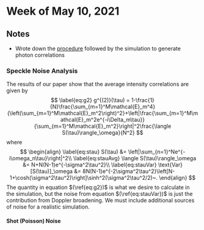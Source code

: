 # Week of May 10, 2021

## Notes

- Wrote down the [procedure](simulation_procedure.md) followed by the simulation to generate photon correlations

### Speckle Noise Analysis
The results of our paper show that the average intensity correlations are given by 
$$
\label{eq:g2}
g^{(2)}(\tau) = 1-\frac{1}{N}\frac{\sum_{m=1}^M\mathcal{E}_m^4}{\left(\sum_{m=1}^M\mathcal{E}_m^2\right)^2}+\left|\frac{\sum_{m=1}^M\mathcal{E}_m^2e^{-i\Delta_m\tau}}{\sum_{m=1}^M\mathcal{E}_m^2}\right|^2\frac{\langle S(\tau)\rangle_\omega}{N^2}
$$
where
$$
\begin{align}
\label{eq:stau}
S(\tau) &= \left|\sum_{n=1}^Ne^{-i\omega_n\tau}\right|^2\\
\label{eq:stauAvg}
\langle S(\tau)\rangle_\omega &= N+N(N-1)e^{-\sigma^2\tau^2}\\
\label{eq:stauVar}
\text{Var}[S(\tau)]_\omega &= 8N(N-1)e^{-2\sigma^2\tau^2}\left[N-1+\cosh(\sigma^2\tau^2)\right]\sinh^2(\sigma^2\tau^2/2)~.
\end{align}
$$
The quantity in equation $(\ref{eq:g2})$ is what we desire to calculate in the simulation, but the noise from equation $(\ref{eq:stauVar})$ is just the contribution from Doppler broadening. We must include additional sources of noise for a realistic simulation. 

#### Shot (Poisson) Noise

